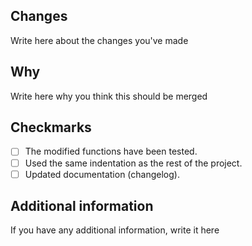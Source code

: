 ## Changes

Write here about the changes you've made

## Why 

Write here why you think this should be merged

## Checkmarks

- [ ] The modified functions have been tested.
- [ ] Used the same indentation as the rest of the project.
- [ ] Updated documentation (changelog).

## Additional information

If you have any additional information, write it here
